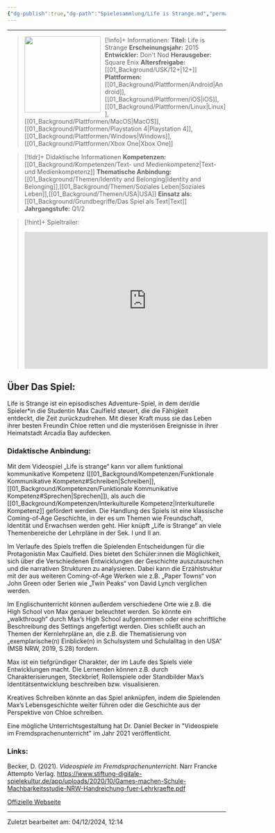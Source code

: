 ```yaml
---
{"dg-publish":true,"dg-path":"Spielesammlung/Life is Strange.md","permalink":"/spielesammlung/life-is-strange/","noteIcon":"1"}
---
```


---
>[!info]+ Informationen:
><img src="https://images.igdb.com/igdb/image/upload/t_cover_big/co1r8e.webp" style="float:left;height:175px;padding-right:10px">**Titel:** Life is Strange
>**Erscheinungsjahr:** 2015
>**Entwickler:** Don't Nod
>**Herausgeber:** Square Enix
>**Altersfreigabe:** [[01_Background/USK/12+\|12+]]
>**Plattformen:** [[01_Background/Plattformen/Android\|Android]],[[01_Background/Plattformen/iOS\|iOS]],[[01_Background/Plattformen/Linux\|Linux]],[[01_Background/Plattformen/MacOS\|MacOS]],[[01_Background/Plattformen/Playstation 4\|Playstation 4]],[[01_Background/Plattformen/Windows\|Windows]],[[01_Background/Plattformen/Xbox One\|Xbox One]]

>[!tldr]+ Didaktische Informationen
>**Kompetenzen:** [[01_Background/Kompetenzen/Text- und Medienkompetenz\|Text- und Medienkompetenz]]
>**Thematische Anbindung:** [[01_Background/Themen/Identity and Belonging\|Identity and Belonging]],[[01_Background/Themen/Soziales Leben\|Soziales Leben]],[[01_Background/Themen/USA\|USA]]
>**Einsatz als:** [[01_Background/Grundbegriffe/Das Spiel als Text\|Text]]
>**Jahrgangstufe:** Q1/2

>[!hint]+ Spieltrailer:
><iframe width="560" height="315" src="https://www.youtube.com/embed/gnVJjRVLYnk?si=hqoaK9qzY36zipUi" title="YouTube video player" frameborder="0" allow="accelerometer; autoplay; clipboard-write; encrypted-media; gyroscope; picture-in-picture; web-share" referrerpolicy="strict-origin-when-cross-origin" allowfullscreen></iframe>


## Über Das Spiel:
Life is Strange ist ein episodisches Adventure-Spiel, in dem der/die Spieler\*in die Studentin Max Caulfield steuert, die die Fähigkeit entdeckt, die Zeit zurückzudrehen. Mit dieser Kraft muss sie das Leben ihrer besten Freundin Chloe retten und die mysteriösen Ereignisse in ihrer Heimatstadt Arcadia Bay aufdecken.
### Didaktische Anbindung:
Mit dem Videospiel „Life is strange“ kann vor allem funktional kommunikative Kompetenz ([[01_Background/Kompetenzen/Funktionale Kommunikative Kompetenz#Schreiben\|Schreiben]], [[01_Background/Kompetenzen/Funktionale Kommunikative Kompetenz#Sprechen\|Sprechen]]), als auch die [[01_Background/Kompetenzen/Interkulturelle Kompetenz\|Interkulturelle Kompetenz]] gefördert werden. Die Handlung des Spiels ist eine klassische Coming-of-Age Geschichte, in der es um Themen wie Freundschaft, Identität und Erwachsen werden geht. Hier knüpft „Life is Strange“ an viele Themenbereiche der Lehrpläne in der Sek. I und II an. 

Im Verlaufe des Spiels treffen die Spielenden Entscheidungen für die Protagonistin Max Caulfield. Dies bietet den Schüler:innen die Möglichkeit, sich über die Verschiedenen Entwicklungen der Geschichte auszutauschen und die narrativen Strukturen zu analysieren. Dabei kann die Erzählstruktur mit der aus weiteren Coming-of-Age Werken wie z.B. „Paper Towns“ von John Green oder Serien wie „Twin Peaks“ von David Lynch verglichen werden.                    

Im Englischunterricht können außerdem verschiedene Orte wie z.B. die High School von Max genauer beleuchtet werden. So könnte ein „walkthrough“ durch Max’s High School aufgenommen oder eine schriftliche Beschreibung des Settings angefertigt werden. Dies schließt auch an Themen der Kernlehrpläne an, die z.B. die Thematisierung von „exemplarische(n) Einblicke(n) in Schulsystem und Schulalltag in den USA“ (MSB NRW, 2019, S.28) fordern.

Max ist ein tiefgründiger Charakter, der im Laufe des Spiels viele Entwicklungen macht. Die Lernenden können z.B. durch Charakterisierungen, Steckbrief, Rollenspiele oder Standbilder Max’s Identitätsentwicklung beschreiben bzw. visualisieren.

Kreatives Schreiben könnte an das Spiel anknüpfen, indem die Spielenden Max’s Lebensgeschichte weiter führen oder die Geschichte aus der Perspektive von Chloe schreiben.

Eine mögliche Unterrichtsgestaltung hat Dr. Daniel Becker in "Videospiele im Fremdsprachenunterricht" im Jahr 2021 veröffentlicht. 
### Links:
Becker, D. (2021). _Videospiele im Fremdsprachenunterricht_. Narr Francke Attempto Verlag.
https://www.stiftung-digitale-spielekultur.de/app/uploads/2020/10/Games-machen-Schule-Machbarkeitsstudie-NRW-Handreichung-fuer-Lehrkraefte.pdf 
 
[Offizielle Webseite](https://lifeisstrange.square-enix-games.com/en-gb)

---
Zuletzt bearbeitet am: 04/12/2024, 12:14